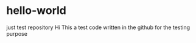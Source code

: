 # hello-world
just test repository 
Hi This a test code written in the github for the testing purpose
